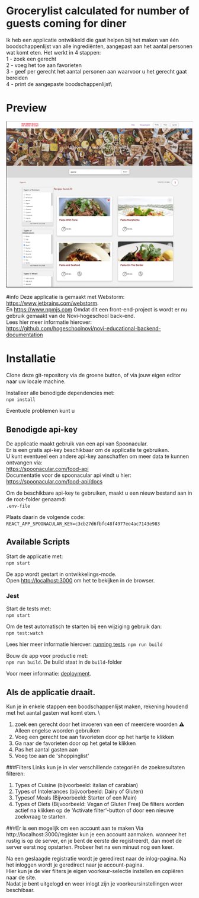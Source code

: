 # Grocerylist calculated for number of guests coming for diner

Ik heb een applicatie ontwikkeld die gaat helpen bij het maken van één boodschappenlijst van alle ingrediënten, aangepast aan het aantal personen wat komt eten. 
Het werkt in 4 stappen: \
1 - zoek een gerecht\
2 - voeg het toe aan favorieten\
3 - geef per gerecht het aantal personen aan waarvoor u het gerecht gaat bereiden\
4 - print de aangepaste boodschappenlijst\


# Preview
![](src/assets/images/website.png)

#info
Deze applicatie is gemaakt met Webstorm: https://www.jetbrains.com/webstorm. \
En https://www.npmjs.com
Omdat dit een front-end-project is wordt er nu gebruik gemaakt van de Novi-hogeschool back-end.\
Lees hier meer informatie hierover: \
https://github.com/hogeschoolnovi/novi-educational-backend-documentation
# Installatie
Clone deze git-repository via de groene button, of via jouw eigen editor naar uw locale machine.

Installeer alle benodigde dependencies met: \
`npm install`

Eventuele problemen kunt u 

## Benodigde api-key
De applicatie maakt gebruik van een api van Spoonacular. \
Er is een gratis api-key beschikbaar om de applicatie te gebruiken.\
U kunt eventueel een andere api-key aanschaffen om meer data te kunnen ontvangen via:\
https://spoonacular.com/food-api \
Documentatie voor de spoonacular api vindt u hier: \
https://spoonacular.com/food-api/docs

Om de beschikbare api-key te gebruiken, maakt u een nieuw bestand aan in de root-folder genaamd: \
`.env-file`

Plaats daarin de volgende code: \
`REACT_APP_SPOONACULAR_KEY=c3cb27d6fbfc48f4977ee4ac7143e983`

## Available Scripts

Start de applicatie met: \
`npm start`

De app wordt gestart in ontwikkelings-mode. \
Open [http://localhost:3000](http://localhost:3000) om het te bekijken in de browser.

### Jest
Start de tests met: \
`npm start` 

Om de test automatisch te starten bij een wijziging gebruik dan: \
`npm test:watch`

Lees hier meer informatie hierover: [running tests](https://facebook.github.io/create-react-app/docs/running-tests). 
`npm run build`

Bouw de app voor productie met: \
`npm run build`. De build staat in de `build`-folder

Voor meer informatie: [deployment](https://facebook.github.io/create-react-app/docs/deployment).

## Als de applicatie draait.
Kun je in enkele stappen een boodschappenlijst maken, rekening houdend met het aantal gasten wat komt eten. \
1. zoek een gerecht door het invoeren van een of meerdere woorden 
⚠ Alleen engelse woorden gebruiken
2. Voeg een gerecht toe aan favorieten door op het hartje te klikken
3. Ga naar de favorieten door op het getal te klikken
4. Pas het aantal gasten aan 
5. Voeg toe aan de 'shoppinglist'


###Filters
Links kun je in vier verschillende categoriën de zoekresultaten filteren:
1. Types of Cuisine (bijvoorbeeld: italian of carabian)
2. Types of Intolerances (bijvoorbeeld: Dairy of Gluten)
3. Typesof Meals (Bijvoorbeeld: Starter of een Main)
4. Types of Diets (Bijvoorbeeld: Vegan of Gluten Free)
De filters worden actief na klikken op de 'Activate filter'-button of door een nieuwe zoekvraag te starten.

###Er is een mogelijk om een account aan te maken 
Via http://localhost:3000/register kun je een account aanmaken.
wanneer het rustig is op de server, en je bent de eerste die registreerdt, dan moet de server eerst nog opstarten.
Probeer het na een minuut nog een keer.

Na een geslaagde registratie wordt je geredirect naar de inlog-pagina. 
Na het inloggen wordt je geredirect naar je account-pagina.\
Hier kun je de vier filters je eigen voorkeur-selectie instellen en copiëren naar de site. \
Nadat je bent uitgelogd en weer inlogt zijn je voorkeursinstellingen weer beschibaar. 